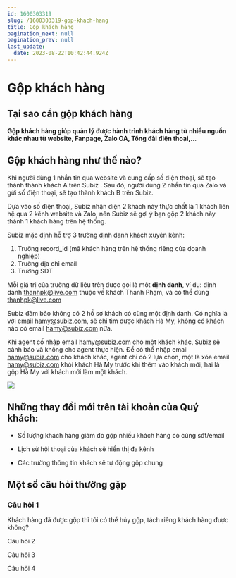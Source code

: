 ```yaml
---
id: 1600303319
slug: /1600303319-gop-khach-hang
title: Gộp khách hàng
pagination_next: null
pagination_prev: null
last_update:
  date: 2023-08-22T10:42:44.924Z
---
```


# Gộp khách hàng



## Tại sao cần gộp khách hàng


**Gộp khách hàng giúp quản lý được hành trình khách hàng từ nhiều nguồn khác nhau từ website, Fanpage, Zalo OA, Tổng đài điện thoại,...**
## Gộp khách hàng như thế nào?


Khi người dùng 1 nhắn tin qua website và cung cấp số điện thoại, sẽ tạo thành thành khách A trên Subiz . Sau đó, người dùng 2 nhắn tin qua Zalo và gửi số điện thoại, sẽ tạo thành khách B trên Subiz. 

Dựa vào số điện thoại, Subiz nhận diện 2 khách này thực chất là 1 khách liên hệ qua 2 kênh website và Zalo, nên Subiz sẽ gợi ý bạn gộp 2 khách này thành 1 khách hàng trên hệ thống.

Subiz mặc định hỗ trợ 3 trường định danh khách xuyên kênh:

01. Trường record\_id (mã khách hàng trên hệ thống riêng của doanh nghiệp)
11. Trường địa chỉ email
21. Trường SĐT

Mỗi giá trị của trường dữ liệu trên được gọi là một **định danh**, ví dụ: định danh thanhpk@live.com thuộc về khách Thanh Phạm, và có thể dùng thanhpk@live.com 

Subiz đảm bảo không có 2 hồ sơ khách có cùng một định danh. Có nghĩa là với email [hamy@subiz.com](mailto:hamy@subiz.com), sẽ chỉ tìm được khách Hà My, không có khách nào có email hamy@subiz.com nữa.

Khi agent cố nhập email [hamy@subiz.com](mailto:hamy@subiz.com) cho một khách khác, Subiz sẽ cảnh báo và không cho agent thực hiện. Để có thể nhập email hamy@subiz.com cho khách khác, agent chỉ có 2 lựa chọn, một là xóa email hamy@subiz.com khỏi khách Hà My trước khi thêm vào khách mới, hai là gộp Hà My với khách mới làm một khách.


![](https://vcdn.subiz-cdn.com/file/firthawmhppmzrlaytxb_acpxkgumifuoofoosble)





## Những thay đổi mới trên tài khoản của Quý khách:


+ Số lượng khách hàng giảm do gộp nhiều khách hàng có cùng sđt/email

+ Lịch sử hội thoại của khách sẽ hiển thị đa kênh

+ Các trường thông tin khách sẽ tự động gộp chung


## Một số câu hỏi thường gặp

### Câu hỏi 1


Khách hàng đã được gộp thì tôi có thể hủy gộp, tách riêng khách hàng được không?



Câu hỏi 2





Câu hỏi 3





Câu hỏi 4